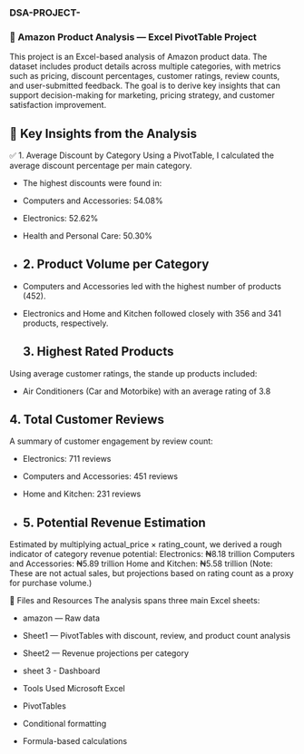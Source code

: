 ### DSA-PROJECT-
### 🛒 Amazon Product Analysis — Excel PivotTable Project

This project is an Excel-based analysis of Amazon product data. The dataset includes product details across multiple categories, with metrics such as pricing, discount percentages, customer ratings, review counts, and user-submitted feedback. The goal is to derive key insights that can support decision-making for marketing, pricing strategy, and customer satisfaction improvement.

## 📌 Key Insights from the Analysis
✅ 1. Average Discount by Category
Using a PivotTable, I calculated the average discount percentage per main category.
- The highest discounts were found in:
- Computers and Accessories: 54.08%
- Electronics: 52.62%
- Health and Personal Care: 50.30%

- ## 2. Product Volume per Category
- Computers and Accessories led with the highest number of products (452).
- Electronics and Home and Kitchen followed closely with 356 and 341 products, respectively.

  ## 3. Highest Rated Products
Using average customer ratings, the stande up products included:
- Air Conditioners (Car and Motorbike) with an average rating of 3.8

## 4. Total Customer Reviews
A summary of customer engagement by review count:
- Electronics: 711 reviews
- Computers and Accessories: 451 reviews
- Home and Kitchen: 231 reviews

- ## 5. Potential Revenue Estimation
Estimated by multiplying actual_price × rating_count, we derived a rough indicator of category revenue potential:
Electronics: ₦8.18 trillion
Computers and Accessories: ₦5.89 trillion
Home and Kitchen: ₦5.58 trillion
(Note: These are not actual sales, but projections based on rating count as a proxy for purchase volume.)
  
📁 Files and Resources
The analysis spans three main Excel sheets:
- amazon — Raw data
- Sheet1 — PivotTables with discount, review, and product count analysis
- Sheet2 — Revenue projections per category
- sheet 3 - Dashboard

- Tools Used
Microsoft Excel
- PivotTables
- Conditional formatting
- Formula-based calculations

